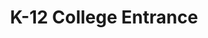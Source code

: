 ---
title: K-12 College Entrance

components:
- component_name: hero
  supertitle: College Entrance
  title: Begin your path to college.
  description: The ACT and SAT test hundreds of concepts and standards. We’ve created questions for each one. Practice with confidence, knowing that Albert offers comprehensive test-preparation.
  hero_img: "hero/k-12-college-entrance-hero.svg"
---